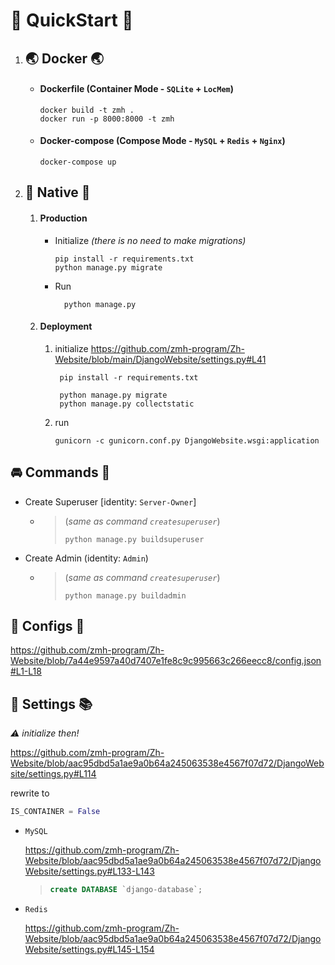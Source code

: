 # 🍉 QuickStart 🍎
1. ## 🌏 Docker 🌏
   - #### Dockerfile (Container Mode - `SQLite` + `LocMem`)
     ```commandline
     docker build -t zmh .
     docker run -p 8000:8000 -t zmh
     ```
   - #### Docker-compose (Compose Mode - `MySQL` + `Redis` + `Nginx`)
     ```commandline
     docker-compose up
     ```
2. ## 🍏 Native 🍏
    1. #### Production
       - Initialize
          *(there is no need to make migrations)*
          ```commandline
          pip install -r requirements.txt
          python manage.py migrate
          ```
       - Run
          ```commandline
            python manage.py
          ```

   2. #### Deployment
      1. initialize
         https://github.com/zmh-program/Zh-Website/blob/main/DjangoWebsite/settings.py#L41
         ```commandline
          pip install -r requirements.txt

          python manage.py migrate
          python manage.py collectstatic
         ```
      2. run
         ```commandline
         gunicorn -c gunicorn.conf.py DjangoWebsite.wsgi:application
         ```

## 🚘 Commands 🚜
- Create Superuser [identity: `Server-Owner`]
  - >(*same as command `createsuperuser`*)
    >```commandline
    >python manage.py buildsuperuser
    >```
- Create Admin (identity: `Admin`)
  - >(*same as command `createsuperuser`*)
    >```commandline
    >python manage.py buildadmin
    >```


## 📮 Configs 🎨

https://github.com/zmh-program/Zh-Website/blob/7a44e9597a40d7407e1fe8c9c995663c266eecc8/config.json#L1-L18

## 📕 Settings 📚

*⚠ initialize then!*

https://github.com/zmh-program/Zh-Website/blob/aac95dbd5a1ae9a0b64a245063538e4567f07d72/DjangoWebsite/settings.py#L114

rewrite to

```python
IS_CONTAINER = False
```

- `MySQL`

  https://github.com/zmh-program/Zh-Website/blob/aac95dbd5a1ae9a0b64a245063538e4567f07d72/DjangoWebsite/settings.py#L133-L143

  > ```sql
  > create DATABASE `django-database`;
  > ```
  >
- `Redis`

  https://github.com/zmh-program/Zh-Website/blob/aac95dbd5a1ae9a0b64a245063538e4567f07d72/DjangoWebsite/settings.py#L145-L154
